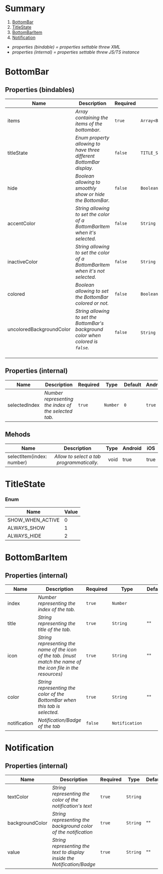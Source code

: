 # Summary 

1. [BottomBar](#bottombar)
2. [TitleState](#titlestate)
3. [BottomBarItem](#bottombaritem)
3. [Notification](#notification)


* *properties (bindable) = properties settable threw XML*
* *properties (internal) = properties settable threw JS/TS instance*

# BottomBar

  ## Properties (bindables)
  
| Name          	| Description                                                                 	| Required 	| Type                   	| Default                  	| Android 	| iOS    	|
|---------------	|-----------------------------------------------------------------------------	|----------	|------------------------	|--------------------------	|---------	|--------	|
| items         	| *Array containing the items of the bottombar.*                                	| `true`   	| `Array<BottomBarItem>` 	| `Array<BottomBarItem>()` 	| `true`  	| `true` 	|
| titleState    	| *Enum property allowing to have three different BottomBar display.*           	| `false`  	| `TITLE_STATE`          	| `SHOW_WHEN_ACTIVE`       	| `true`  	| `true` 	|
| hide          	| *Boolean allowing to smoothly show or hide the BottomBar.*                    	| `false`  	| `Boolean`              	| `false`                  	| `true`  	| `true` 	|
| accentColor   	| *String allowing to set the color of a BottomBarItem when it's selected.*    	| `false`  	| `String`               	| `"red"`                  	| `true`  	| `true` 	|
| inactiveColor 	| *String allowing to set the color of a BottomBarItem when it's not selected.* 	| `false`  	| `String`               	| `"black"`                	| `true`  	| `true` 	|
| colored       	| *Boolean allowing to set the BottomBar colored or not.*                       	| `false`  	| `Boolean`              	| `true`                   	| `true`  	| `true` 	|
| uncoloredBackgroundColor       	| *String allowing to set the BottomBar's background color when colored is `false`.*                       	| `false`  	| `String`              	| `"black"`                   	| `true`  	| `true` 	|
    
 ## Properties (internal)
 
 | Name          	| Description                                                                 	| Required 	| Type                   	| Default                  	| Android 	| iOS    	|
|---------------	|-----------------------------------------------------------------------------	|----------	|------------------------	|--------------------------	|---------	|--------	|
| selectedIndex         	| *Number representing the index of the selected tab.*                                	| `true`   	| `Number` 	| `0` 	| `true`  	| `true` 	|

 ## Mehods
 
| Name                                        	|                Description                	| Type 	| Android 	| iOS  	|
|---------------------------------------------	|:-----------------------------------------:	|-----:	|---------	|------	|
| selectItem(index: number) 	| *Allow to select a tab programmatically.* 	| void 	| true    	| true 	|

# TitleState

### Enum

| Name | Value |
| ---- | ----- |
| SHOW_WHEN_ACTIVE | 0 |
| ALWAYS_SHOW | 1 |
| ALWAYS_HIDE | 2 |

 
# BottomBarItem

 ## Properties (internal)

 | Name          	| Description                                                                 	| Required 	| Type                   	| Default                  	| Android 	| iOS    	|
|---------------	|-----------------------------------------------------------------------------	|----------	|------------------------	|--------------------------	|---------	|--------	|
| index         	| *Number representing the index of the tab.*                                	| `true`   	| `Number` 	|  	| `true`  	| `true` 	|
| title         	| *String representing the title of the tab.*                                	| `true`   	| `String` 	| "" 	| `true`  	| `true` 	|
| icon         	| *String representing the name of the icon of the tab. (must match the name of the icon file in the resources)*                                	| `true`   	| `String` 	| "" 	| `true`  	| `true` 	|
| color         	| *String representing the color of the BottomBar when this tab is selected.*                                	| `true`   	| `String` 	| "" 	| `true`  	| `true` 	|
| notification         	| *Notification/Badge of the tab*                                	| `false`   	| `Notification` 	|  	| `true`  	| `true` 	|

# Notification

 ## Properties (internal)

 | Name          	| Description                                                                 	| Required 	| Type                   	| Default                  	| Android 	| iOS    	|
|---------------	|-----------------------------------------------------------------------------	|----------	|------------------------	|--------------------------	|---------	|--------	|
| textColor         	| *String representing the color of the notification's text*                                	| `true`   	| `String` 	|  	| `false`  	| `true` 	|
| backgroundColor         	| *String representing the background color of the notification*                                	| `true`   	| `String` 	| "" 	| `false`  	| `true` 	|
| value         	| *String representing the text to display inside the Notification/Badge*                                	| `true`   	| `String` 	| "" 	| `true`  	| `true` 	|
